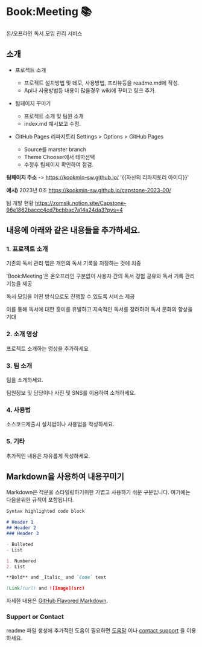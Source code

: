 # Book:Meeting 📚

온/오프라인 독서 모임 관리 서비스

## 소개

- 프로젝트 소개
  - 프로젝트 설치방법 및 데모, 사용방법, 프리뷰등을 readme.md에 작성.
  - Api나 사용방법등 내용이 많을경우 wiki에 꾸미고 링크 추가.
    
- 팀페이지 꾸미기
  - 프로젝트 소개 및 팀원 소개
  - index.md 예시보고 수정.

- GitHub Pages 리파지토리 Settings > Options > GitHub Pages 
  - Source를 marster branch
  - Theme Chooser에서 태마선택
  - 수정후 팀페이지 확인하여 점검.

**팀페이지 주소** -> https://kookmin-sw.github.io/ '{{자신의 리파지토리 아이디}}'

**예시)** 2023년 0조  https://kookmin-sw.github.io/capstone-2023-00/

팀 개발 현황
https://zomsik.notion.site/Capstone-96e1862baccc4cd7bcbbac7a14a24da3?pvs=4


## 내용에 아래와 같은 내용들을 추가하세요.

### 1. 프로잭트 소개

기존의 독서 관리 앱은 개인의 독서 기록을 저장하는 것에 치중
  
'Book:Meeting'은 온오프라인 구분없이 사용자 간의 독서 경험 공유와 독서 기록 관리 기능을 제공 

독서 모임을 어떤 방식으로도 진행할 수 있도록 서비스 제공
  
이를 통해 독서에 대한 흥미를 유발하고 지속적인 독서를 장려하여 독서 문화의 향상을 기대

### 2. 소개 영상

프로젝트 소개하는 영상을 추가하세요

### 3. 팀 소개

팀을 소개하세요.

팀원정보 및 담당이나 사진 및 SNS를 이용하여 소개하세요.

### 4. 사용법

소스코드제출시 설치법이나 사용법을 작성하세요.

### 5. 기타

추가적인 내용은 자유롭게 작성하세요.


## Markdown을 사용하여 내용꾸미기

Markdown은 작문을 스타일링하기위한 가볍고 사용하기 쉬운 구문입니다. 여기에는 다음을위한 규칙이 포함됩니다.

```markdown
Syntax highlighted code block

# Header 1
## Header 2
### Header 3

- Bulleted
- List

1. Numbered
2. List

**Bold** and _Italic_ and `Code` text

[Link](url) and ![Image](src)
```

자세한 내용은 [GitHub Flavored Markdown](https://guides.github.com/features/mastering-markdown/).

### Support or Contact

readme 파일 생성에 추가적인 도움이 필요하면 [도움말](https://help.github.com/articles/about-readmes/) 이나 [contact support](https://github.com/contact) 을 이용하세요.
